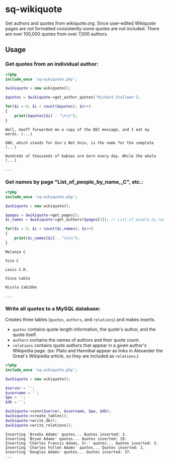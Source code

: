 # sq-wikiquote
Get authors and quotes from wikiquote.org. Since user-edited Wikiquote pages are not formatted consistently some quotes are not included. There are over 100,000 quotes from over 7,000 authors.
## Usage
### Get quotes from an individual author:
```php
<?php
include_once 'sq-wikiquote.php';

$wikiquote = new wikiquote();

$quotes = $wikiquote->get_author_quotes('Richard Stallman');

for($i = 0; $i < count($quotes); $i++)
{
    print($quotes[$i] . "\n\n");
}
```
```
Well, Geoff forwarded me a copy of the DEC message, and I eat my words. (...)

GNU, which stands for Gnu's Not Unix, is the name for the complete  (...)

Hundreds of thousands of babies are born every day. While the whole (...)

...
```
### Get names by page "List_of_people_by_name,_C", etc.:
```php
<?php
include_once 'sq-wikiquote.php';

$wikiquote = new wikiquote();

$pages = $wikiquote->get_pages();
$c_names = $wikiquote->get_authors($pages[2]); // List_of_people_by_name,_C

for($i = 0; $i < count($c_names); $i++)
{
    print($c_names[$i] . "\n\n");
}
```
```
Melanie C

Vico C

Louis C.K.

Vince Cable

Nicola Cabibbo

...
```
### Write all quotes to a MySQL database:
Creates three tables (`quotes`, `authors`, and `relations`) and makes inserts.
* `quotes` contains quote length information, the quote's author, and the quote itself.
* `authors` contains the names of authors and their quote count.
* `relations` contains quote authors that appear in a given author's Wikipedia page. (ex: Plato and Hannibal appear as links in Alexander the Great's Wikipedia article, so they are included as `relations`.)
```php
<?php
include_once 'sq-wikiquote.php';

$wikiquote = new wikiquote();

$server = '';
$username = '';
$pw = '';
$db = '';

$wikiquote->conn($server, $username, $pw, $db);
$wikiquote->create_tables();
$wikiquote->write_db();
$wikiquote->write_relations();
```
```
Inserting 'Brooks Adams' quotes... Quotes inserted: 3.
Inserting 'Bryan Adams' quotes... Quotes inserted: 19.
Inserting 'Charles Francis Adams, Sr.' quotes... Quotes inserted: 3.
Inserting 'Charles Follen Adams' quotes... Quotes inserted: 1.
Inserting 'Douglas Adams' quotes... Quotes inserted: 37.
...
```
